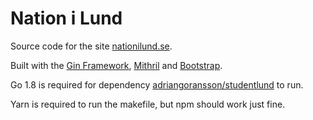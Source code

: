 # Nation i Lund

Source code for the site [nationilund.se](https://nationilund.se).

Built with the [Gin Framework](https://gin-gonic.github.io/gin/), [Mithril](https://mithril.js.org/) and [Bootstrap](https://getbootstrap.com/).

Go 1.8 is required for dependency [adriangoransson/studentlund](https://github.com/adriangoransson/studentlund) to run.

Yarn is required to run the makefile, but npm should work just fine.
